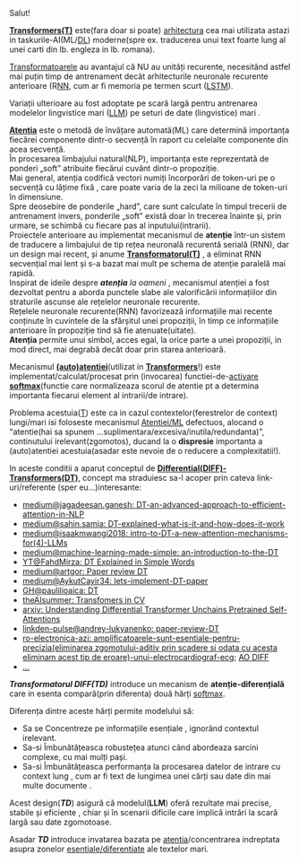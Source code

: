 Salut!

[**Transformers(T)**](https://en.wikipedia.org/wiki/Transformer_(deep_learning_architecture)#Subsequent_work) este(fara doar si poate) [arhitectura](https://poloclub.github.io/transformer-explainer/) cea mai utilizata astazi in taskurile-AI(ML/[DL](https://ai-romania.ro/revolutionarea-ia-prin-transformer-si-llm-o-explicatie-detaliata/)) moderne(spre ex. traducerea unui text foarte lung al unei carti din lb. engleza in lb. romana).

[Transformatoarele](https://medium.com/@sujankarki269/understanding-transformer-by-step-by-step-math-9ba09bb4ac88) au avantajul că NU au unități recurente, necesitând astfel mai puțin timp de antrenament decât arhitecturile neuronale recurente anterioare (R[NN](https://www.youtube.com/watch?v=KphmOJnLAdI&ab_channel=StatQuestwithJoshStarmer), cum ar fi memoria pe termen scurt ([LSTM](https://en.wikipedia.org/wiki/Long_short-term_memory)).

Variații ulterioare au fost adoptate pe scară largă pentru antrenarea modelelor lingvistice mari ([LLM](https://en.wikipedia.org/wiki/Large_language_model)) pe seturi de date (lingvistice) mari .

[**Atentia**](https://en.wikipedia.org/wiki/Attention_(machine_learning)) este o metodă de învățare automată(ML) care determină importanța fiecărei componente dintr-o secvență în raport cu celelalte componente din acea secvență. 
<br/>În procesarea limbajului natural(NLP), importanța este reprezentată de ponderi „soft” atribuite fiecărui cuvânt dintr-o propoziție. 
<br/>Mai general, atenția codifică vectori numiți încorporări de token-uri pe o secvență cu lățime fixă , care poate varia de la zeci la milioane de token-uri în dimensiune.
<br/>Spre deosebire de ponderile „hard”, care sunt calculate în timpul trecerii de antrenament invers, ponderile „soft” există doar în trecerea înainte și, prin urmare, se schimbă cu fiecare pas al inputului(intrarii). 
<br/>Proiectele anterioare au implementat mecanismul de **atenție** într-un sistem de traducere a limbajului de tip rețea neuronală recurentă serială (RNN), dar un design mai recent, și anume [**Transformatorul(T)**](https://towardsdatascience.com/the-map-of-transformers-e14952226398/) , a eliminat RNN secvențial mai lent și s-a bazat mai mult pe schema de atenție paralelă mai rapidă.
<br/>Inspirat de ideile despre ***atenția** la oameni* , mecanismul atenției a fost dezvoltat pentru a aborda punctele slabe ale valorificării informațiilor din straturile ascunse ale rețelelor neuronale recurente. 
<br/>Rețelele neuronale recurente(RNN) favorizează informațiile mai recente conținute în cuvintele de la sfârșitul unei propoziții, în timp ce informațiile anterioare în propoziție tind să fie atenuate(uitate). 
<br/>**Atenția** permite unui simbol, acces egal, la orice parte a unei propoziții, in mod direct, mai degrabă decât doar prin starea anterioară.

Mecanismul [**(auto)atentiei**](https://www.geeksforgeeks.org/cross-attention-mechanism-in-transformers/)(utilizat in [**Transformers**](https://medium.com/analytics-vidhya/understanding-q-k-v-in-transformer-self-attention-9a5eddaa5960)!) este implementat/calculat/procesat prin (invocarea) functiei-de-[activare](https://poloclub.github.io/transformer-explainer/) [**softmax**](https://dev.to/jliciagasilva/differential-transformers-explained-3h2j?signin=true#_=_)(functie care normalizeaza scorul de atentie pt a determina importanta fiecarui element al intrarii/de intrare).

Problema acestuia([T](https://medium.com/@sujankarki269/understanding-transformer-by-step-by-step-math-9ba09bb4ac88)) este ca in cazul contextelor(ferestrelor de context) lungi/mari isi foloseste mecanismul [Atentiei/ML](https://en.wikipedia.org/wiki/Attention_(machine_learning)) defectuos,
alocand o "atentie(hai sa spunem ...suplimentara/excesiva/inutila/redundanta)", continutului irelevant(zgomotos), ducand la o **dispresie** importanta a (auto)atentiei acestuia(asadar este nevoie de o reducere a complexitatii!).

In aceste conditii a aparut conceptul de [**Differential(DIFF)-Transformers(DT)**](https://medium.com/@jagadeesan.ganesh/differential-transformers-an-advanced-approach-to-efficient-attention-in-nlp-8b9ffd931df5), concept ma straduiesc sa-l acoper prin cateva link-uri/referente (sper eu...)interesante:

 - [medium@jagadeesan.ganesh: DT-an-advanced-approach-to-efficient-attention-in-NLP](https://medium.com/@jagadeesan.ganesh/differential-transformers-an-advanced-approach-to-efficient-attention-in-nlp-8b9ffd931df5)
 - [medium@sahin.samia: DT-explained-what-is-it-and-how-does-it-work](https://medium.com/@sahin.samia/differential-transformer-explained-what-is-it-and-how-does-it-work-437d91bd8724)
 - [medium@isaakmwangi2018: intro-to-DT-a-new-attention-mechanisms-for(4)-LLMs](https://medium.com/@isaakmwangi2018/intro-to-differential-transformers-a-new-attention-mechanisms-for-large-language-models-llms-9d977b5857ae)
 - [medium@machine-learning-made-simple: an-introduction-to-the-DT](https://machine-learning-made-simple.medium.com/an-introduction-to-the-differential-transformer-ecaa86b1b6a7)
 - [YT@FahdMirza: DT Explained in Simple Words](https://www.youtube.com/watch?v=9aS4334WX0o&ab_channel=FahdMirza)
 - [medium@artgor: Paper review DT](https://artgor.medium.com/paper-review-differential-transformer-89a47bbb9700)
 - [medium@AykutCayir34: lets-implement-DT-paper](https://medium.com/@AykutCayir34/lets-implement-differential-transformer-paper-0e4499659604)
 - [GH@paulilioaica: DT](https://github.com/paulilioaica/Differential-Transformer)
 - [theAIsummer: Transfomers in CV](https://theaisummer.com/transformers-computer-vision/)
 - [arxiv: Understanding Differential Transformer Unchains Pretrained Self-Attentions](https://arxiv.org/html/2505.16333v1)
 - [linkden-pulse@andrey-lukyanenko: paper-review-DT](https://www.linkedin.com/pulse/paper-review-differential-transformer-andrey-lukyanenko-dbizf/)
 - [ro-electronica-azi: amplificatoarele-sunt-esentiale-pentru-precizia(eliminarea zgomotului-aditiv prin scadere si odata cu acesta eliminam acest tip de eroare)-unui-electrocardiograf-ecg](https://electronica-azi.ro/amplificatoarele-sunt-esentiale-pentru-precizia-unui-electrocardiograf-ecg/); [AO DIFF](https://eprofu.ro/docs/electronica/analogica/circuite/3amplificatoare-operationale.pdf)
 - [...](https://www.google.com/search?q=AI+differential+transformers&sca_esv=696a4842670b0588&rlz=1C1CHBF_enRO1132RO1132&udm=2&biw=1920&bih=911&sxsrf=AE3TifO-3zWJVnMVH2_r__rjWgEZriebVQ%3A1748159812639&ei=RM0yaMDfJsqsxc8Ps9rfgA8&ved=0ahUKEwjAkZLlkr6NAxVKVvEDHTPtF_AQ4dUDCBE&uact=5&oq=AI+differential+transformers&gs_lp=EgNpbWciHEFJIGRpZmZlcmVudGlhbCB0cmFuc2Zvcm1lcnMyBxAjGCcYyQJItRBQngtYngtwAXgAkAEAmAFvoAFvqgEDMC4xuAEDyAEA-AEBmAIBoAJymAMAiAYBkgcDMC4xoAfMArIHAzAuMbgHcsIHAzAuMcgHAg&sclient=img)


***Transformatorul DIFF(TD)*** introduce un mecanism de **atenție-diferențială** care in esenta compară(prin diferenta) două hărți [softmax](https://en.wikipedia.org/wiki/Softmax_function). 

Diferența dintre aceste hărți permite modelului să:

 - Sa se Concentreze pe informațiile esențiale , ignorând contextul irelevant.
 - Sa-si Îmbunătățeasca robustețea atunci când abordeaza sarcini complexe, cu mai mulți pași.
 - Sa-si Îmbunătățeasca performanța la procesarea datelor de intrare cu context lung , cum ar fi text de lungimea unei cărți sau date din mai multe documente .

Acest design(***TD***) asigură că modelul(**LLM**) oferă rezultate mai precise, stabile și eficiente , chiar și în scenarii dificile care implică intrări la scară largă sau date zgomotoase.

Asadar ***TD*** introduce invatarea bazata pe [atentia](https://www.3blue1brown.com/lessons/attention)/concentrarea indreptata asupra zonelor <ins>esentiale/diferentiate</ins> ale textelor mari.

